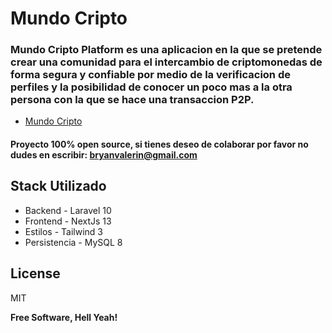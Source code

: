 #  Mundo Cripto

### Mundo Cripto Platform es una aplicacion en la que se pretende crear una comunidad para el intercambio de criptomonedas de forma segura y confiable por medio de la verificacion de perfiles y la posibilidad de conocer un poco mas a la otra persona con la que se hace una transaccion P2P.

- [Mundo Cripto](https://mundo-cripto.vercel.app)

#### Proyecto 100% open source, si tienes deseo de colaborar por favor no dudes en escribir: bryanvalerin@gmail.com

## Stack Utilizado
- Backend - Laravel 10
- Frontend - NextJs 13
- Estilos - Tailwind 3
- Persistencia - MySQL 8

## License

MIT

**Free Software, Hell Yeah!**
